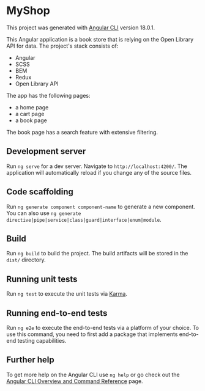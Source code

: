 # MyShop

This project was generated with [Angular CLI](https://github.com/angular/angular-cli) version 18.0.1.

This Angular application is a book store that is relying on the Open Library API for data.
The project's stack consists of:

- Angular
- SCSS
- BEM
- Redux
- Open Library API

The app has the following pages:

- a home page
- a cart page
- a book page

The book page has a search feature with extensive filtering.

## Development server

Run `ng serve` for a dev server. Navigate to `http://localhost:4200/`. The application will automatically reload if you change any of the source files.

## Code scaffolding

Run `ng generate component component-name` to generate a new component. You can also use `ng generate directive|pipe|service|class|guard|interface|enum|module`.

## Build

Run `ng build` to build the project. The build artifacts will be stored in the `dist/` directory.

## Running unit tests

Run `ng test` to execute the unit tests via [Karma](https://karma-runner.github.io).

## Running end-to-end tests

Run `ng e2e` to execute the end-to-end tests via a platform of your choice. To use this command, you need to first add a package that implements end-to-end testing capabilities.

## Further help

To get more help on the Angular CLI use `ng help` or go check out the [Angular CLI Overview and Command Reference](https://angular.dev/tools/cli) page.
